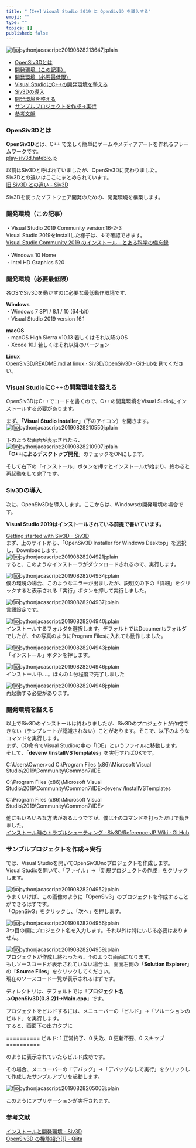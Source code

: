 ```yaml
---
title: "【C++】Visual Studio 2019 に OpenSiv3D を導入する"
emoji: ""
type: ""
topics: []
published: false
---
```


![f:id:pythonjacascript:20190828213647j:plain](/images/ppythonjacascript2019082820190828213647.jpg "f:id:pythonjacascript:20190828213647j:plain")

* [OpenSiv3Dとは](#OpenSiv3Dとは)
* [開発環境（この記事）](#開発環境この記事)
* [開発環境（必要最低限）](#開発環境必要最低限)
* [Visual StudioにC++の開発環境を整える](#Visual-StudioにCの開発環境を整える)
* [Siv3Dの導入](#Siv3Dの導入)
* [開発環境を整える](#開発環境を整える)
* [サンプルプロジェクトを作成→実行](#サンプルプロジェクトを作成実行)
* [参考文献](#参考文献)

### OpenSiv3Dとは

**OpenSiv3D**とは、C++ で楽しく簡単にゲームやメディアアートを作れるフレームワークです。  
[play-siv3d.hateblo.jp](https://play-siv3d.hateblo.jp/)

  
以前はSiv3Dと呼ばれていましたが、OpenSiv3Dに変わりました。  
Siv3Dとの違いはここにまとめられています。  
[旧 Siv3D との違い - Siv3D](https://scrapbox.io/Siv3D/旧%5FSiv3D%5Fとの違い)

  
Siv3Dを使ったソフトウェア開発のための、開発環境を構築します。  
  
  
### 開発環境（この記事）

・Visual Studio 2019 Community version:16-2-3  
Visual Studio 2019をInstallした様子は、↓で確認できます。  
[Visual Studio Community 2019 のインストール - とある科学の備忘録](https://shizenkarasuzon.hatenablog.com/entry/2019/08/28/212834)  
  
・Windows 10 Home  
・Intel HD Graphics 520  

### 開発環境（必要最低限）

各OSでSiv3Dを動かすのに必要な最低動作環境です.

**Windows**  
・Windows 7 SP1 / 8.1 / 10 (64-bit)  
・Visual Studio 2019 version 16.1  

**macOS**  
・macOS High Sierra v10.13 若しくはそれ以降のOS  
・Xcode 10.1 若しくはそれ以降のバージョン

**Linux**  
[OpenSiv3D/README.md at linux · Siv3D/OpenSiv3D · GitHub](https://github.com/Siv3D/OpenSiv3D/blob/linux/Linux/README.md)を見てください。  
  
  
### Visual StudioにC++の開発環境を整える

OpenSiv3DはC++でコードを書くので、C++の開発環境をVisual Sudioにインストールする必要があります。

まず、**「Visual Studio Installer」**（下のアイコン）を開きます。  
![f:id:pythonjacascript:20190828210550j:plain](/images/ppythonjacascript2019082820190828210550.jpg "f:id:pythonjacascript:20190828210550j:plain")  
  
下のような画面が表示されたら、  
![f:id:pythonjacascript:20190828210907j:plain](/images/ppythonjacascript2019082820190828210907.jpg "f:id:pythonjacascript:20190828210907j:plain")  
「**C++によるデスクトップ開発**」のチェックをONにします。

そして右下の「インストール」ボタンを押すとインストールが始まり、終わると再起動をして完了です。  
  
  
### Siv3Dの導入

次に、OpenSiv3Dを導入します。ここからは、Windowsの開発環境の場合です。

**Visual Studio 2019はインストールされている前提で書いています。**

[Getting started with Siv3D - Siv3D](https://siv3d.github.io/#windows%5F1)  
まず、上のサイトから、「OpenSiv3D Installer for Windows Desktop」を選択し、Downloadします。  
![f:id:pythonjacascript:20190828204921j:plain](/images/ppythonjacascript2019082820190828204921.jpg "f:id:pythonjacascript:20190828204921j:plain")  
すると、このようなインストーラがダウンロードされるので、実行します。

  
![f:id:pythonjacascript:20190828204934j:plain](/images/ppythonjacascript2019082820190828204934.jpg "f:id:pythonjacascript:20190828204934j:plain")  
僕の環境の場合、このようなエラーが出ましたが、説明文の下の「詳細」をクリックすると表示される「実行」ボタンを押して実行しました。

  
![f:id:pythonjacascript:20190828204937j:plain](/images/ppythonjacascript2019082820190828204937.jpg "f:id:pythonjacascript:20190828204937j:plain")  
言語設定です。

  
![f:id:pythonjacascript:20190828204940j:plain](/images/ppythonjacascript2019082820190828204940.jpg "f:id:pythonjacascript:20190828204940j:plain")  
インストールするフォルダを選択します。デフォルトではDocumentsフォルダでしたが、↑の写真のようにProgram Filesに入れても動作しました。

  
![f:id:pythonjacascript:20190828204943j:plain](/images/ppythonjacascript2019082820190828204943.jpg "f:id:pythonjacascript:20190828204943j:plain")  
「インストール」ボタンを押します。

  
![f:id:pythonjacascript:20190828204946j:plain](/images/ppythonjacascript2019082820190828204946.jpg "f:id:pythonjacascript:20190828204946j:plain")  
インストール中....。ほんの１分程度で完了しました

  
![f:id:pythonjacascript:20190828204948j:plain](/images/ppythonjacascript2019082820190828204948.jpg "f:id:pythonjacascript:20190828204948j:plain")  
再起動する必要があります。  
  
  
### 開発環境を整える

以上でSiv3Dのインストールは終わりましたが、Siv3Dのプロジェクトが作成できない（テンプレートが認識されない）ことがあります。そこで、以下のようなコマンドを実行します。  
まず、CD命令でVisual Studioの中の「IDE」というファイルに移動します。  
そして、「**devenv /InstallVSTemplates**」を実行すればOKです。

C:\Users\Owner>cd C:\Program Files (x86)\Microsoft Visual Studio\2019\Community\Common7\IDE

C:\Program Files (x86)\Microsoft Visual Studio\2019\Community\Common7\IDE>devenv /InstallVSTemplates

C:\Program Files (x86)\Microsoft Visual Studio\2019\Community\Common7\IDE>

  
他にもいろいろな方法があるようですが、僕は↑のコマンドを打っただけで動きました。  
[インストール時のトラブルシューティング · Siv3D/Reference-JP Wiki · GitHub](https://github.com/Siv3D/Reference-JP/wiki/インストール時のトラブルシューティング)  
  
  
### サンプルプロジェクトを作成→実行

では、Visual Studioを開いてOpenSiv3Dnoプロジェクトを作成します。  
Visual Studioを開いて、「ファイル」→「新規プロジェクトの作成」をクリックします。

![f:id:pythonjacascript:20190828204952j:plain](/images/ppythonjacascript2019082820190828204952.jpg "f:id:pythonjacascript:20190828204952j:plain")  
うまくいけば、この画像のように「OpenSiv3」のプロジェクトを作成することができるはずです。  
「OpenSiv3」をクリックし、「次へ」を押します。

  
![f:id:pythonjacascript:20190828204956j:plain](/images/ppythonjacascript2019082820190828204956.jpg "f:id:pythonjacascript:20190828204956j:plain")  
3つ目の欄にプロジェクト名を入力します。それ以外は特にいじる必要はありません。

  
![f:id:pythonjacascript:20190828204959j:plain](/images/ppythonjacascript2019082820190828204959.jpg "f:id:pythonjacascript:20190828204959j:plain")  
プロジェクトが作成し終わったら、↑のような画面になります。  
もしソースコードが表示されていない場合は、画面右側の「**Solution Explorer**」の「**Source Files**」をクリックしてください。  
現在のソースコード一覧が表示されるはずです。

ディレクトリは、デフォルトでは「**プロジェクト名→OpenSiv3D(0.3.2)1→Main.cpp**」です。

  
プロジェクトをビルドするには、メニューバーの「ビルド」→「ソルーションのビルド」を実行します。  
すると、画面下の出力タブに

========== ビルド: 1 正常終了、0 失敗、0 更新不要、0 スキップ ==========

のように表示されていたらビルド成功です。

  
その場合、メニューバーの「デバッグ」→「デバッグなしで実行」をクリックして作成したサンプルアプリを起動します。

![f:id:pythonjacascript:20190828205003j:plain](/images/ppythonjacascript2019082820190828205003.jpg "f:id:pythonjacascript:20190828205003j:plain")

  
このようにアプリケーションが実行されます。  
  
  
### 参考文献

[インストールと開発環境 - Siv3D](https://scrapbox.io/Siv3D/インストールと開発環境)  
[OpenSiv3D の機能紹介\[1\] - Qiita](https://qiita.com/Reputeless/items/53c7edccbb5e447f7c26)